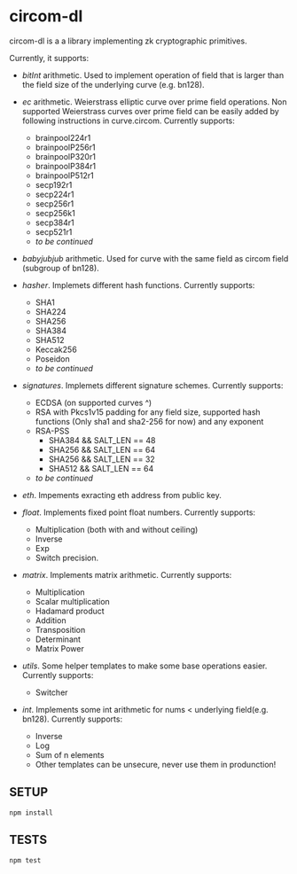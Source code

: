 # circom-dl

circom-dl is a a library implementing zk cryptographic primitives.

Currently, it supports:
- *bitInt* arithmetic. Used to implement operation of field that is larger than the field size of the underlying curve (e.g. bn128).
- *ec* arithmetic. Weierstrass elliptic curve over prime field operations. Non supported Weierstrass curves over prime field can be easily added by following instructions in curve.circom. Currently supports:
    - brainpool224r1
    - brainpoolP256r1
    - brainpoolP320r1
    - brainpoolP384r1
    - brainpoolP512r1
    - secp192r1
    - secp224r1
    - secp256r1
    - secp256k1
    - secp384r1
    - secp521r1
    - *to be continued*

- *babyjubjub* arithmetic. Used for curve with the same field as circom field (subgroup of bn128).
- *hasher*. Implemets different hash functions. Currently supports:
    - SHA1
    - SHA224
    - SHA256
    - SHA384
    - SHA512
    - Keccak256
    - Poseidon
    - *to be continued*

- *signatures*. Implemets different signature schemes. Currently supports:
    - ECDSA (on supported curves ^)
    - RSA with Pkcs1v15 padding for any field size, supported hash functions (Only sha1 and sha2-256 for now) and any exponent
    - RSA-PSS
        - SHA384 && SALT_LEN == 48
        - SHA256 && SALT_LEN == 64
        - SHA256 && SALT_LEN == 32
        - SHA512 && SALT_LEN == 64
    - *to be continued*

- *eth*. Impements exracting eth address from public key.
- *float*. Implements fixed point float numbers.  Currently supports:
    - Multiplication (both with and without ceiling)
    - Inverse
    - Exp
    - Switch precision.

- *matrix*. Implements matrix arithmetic. Currently supports:
    - Multiplication
    - Scalar multiplication
    - Hadamard product
    - Addition
    - Transposition
    - Determinant
    - Matrix Power

- *utils*. Some helper templates to make some base operations easier. Currently supports:
    - Switcher

- *int*. Implements some int arithmetic for nums < underlying field(e.g. bn128). Currently supports:
    - Inverse
    - Log
    - Sum of n elements
    - Other templates can be unsecure, never use them in produnction!

## SETUP

```
npm install
```

## TESTS

```
npm test
```
